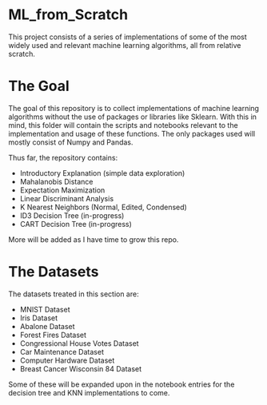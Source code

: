 # ML_from_Scratch
This project consists of a series of implementations of some of the most widely used and relevant machine learning algorithms, all from relative scratch.

# The Goal
The goal of this repository is to collect implementations of machine learning algorithms without the use of packages or libraries like Sklearn. 
With this in mind, this folder will contain the scripts and notebooks relevant to the implementation and usage of these functions.
The only packages used will mostly consist of Numpy and Pandas. 

Thus far, the repository contains:
- Introductory Explanation (simple data exploration)
- Mahalanobis Distance
- Expectation Maximization
- Linear Discriminant Analysis
- K Nearest Neighbors (Normal, Edited, Condensed)
- ID3 Decision Tree (in-progress)
- CART Decision Tree (in-progress)

More will be added as I have time to grow this repo. 

# The Datasets
The datasets treated in this section are:
- MNIST Dataset
- Iris Dataset
- Abalone Dataset
- Forest Fires Dataset
- Congressional House Votes Dataset
- Car Maintenance Dataset
- Computer Hardware Dataset
- Breast Cancer Wisconsin 84 Dataset

Some of these will be expanded upon in the notebook entries for the decision tree and KNN implementations to come. 
